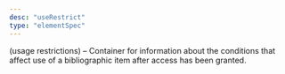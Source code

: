 ```yaml
---
desc: "useRestrict"
type: "elementSpec"
---
```


(usage restrictions) – Container for information about the conditions that affect
use of
a bibliographic item after access has been granted.